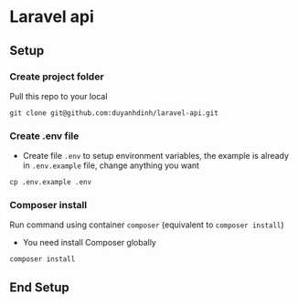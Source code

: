 # Laravel api

## Setup

### Create project folder
Pull this repo to your local
```shell
git clone git@github.com:duyanhdinh/laravel-api.git
```

### Create .env file
- Create file `.env` to setup environment variables, the example is already in `.env.example` file, change anything you want
```shell
cp .env.example .env
```

### Composer install
Run command using container `composer` (equivalent to `composer install`)
- You need install Composer globally
```shell
composer install
```

## End Setup
